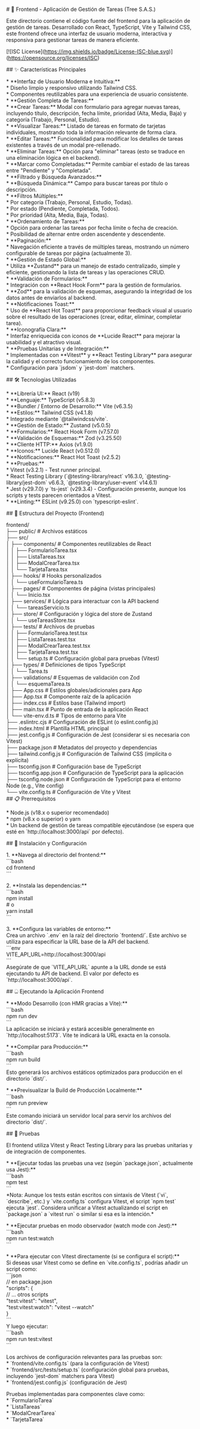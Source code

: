 \# 🚀 Frontend \- Aplicación de Gestión de Tareas (Tree S.A.S.)

Este directorio contiene el código fuente del frontend para la aplicación de gestión de tareas. Desarrollado con React, TypeScript, Vite y Tailwind CSS, este frontend ofrece una interfaz de usuario moderna, interactiva y responsiva para gestionar tareas de manera eficiente.

\[\!\[ISC License\](https://img.shields.io/badge/License-ISC-blue.svg)\](https://opensource.org/licenses/ISC)

\#\# ✨ Características Principales

\* \*\*Interfaz de Usuario Moderna e Intuitiva:\*\*  
    \* Diseño limpio y responsivo utilizando Tailwind CSS.  
    \* Componentes reutilizables para una experiencia de usuario consistente.  
\* \*\*Gestión Completa de Tareas:\*\*  
    \* \*\*Crear Tareas:\*\* Modal con formulario para agregar nuevas tareas, incluyendo título, descripción, fecha límite, prioridad (Alta, Media, Baja) y categoría (Trabajo, Personal, Estudio).  
    \* \*\*Visualizar Tareas:\*\* Listado de tareas en formato de tarjetas individuales, mostrando toda la información relevante de forma clara.  
    \* \*\*Editar Tareas:\*\* Funcionalidad para modificar los detalles de tareas existentes a través de un modal pre-rellenado.  
    \* \*\*Eliminar Tareas:\*\* Opción para "eliminar" tareas (esto se traduce en una eliminación lógica en el backend).  
    \* \*\*Marcar como Completadas:\*\* Permite cambiar el estado de las tareas entre "Pendiente" y "Completada".  
\* \*\*Filtrado y Búsqueda Avanzados:\*\*  
    \* \*\*Búsqueda Dinámica:\*\* Campo para buscar tareas por título o descripción.  
    \* \*\*Filtros Múltiples:\*\*  
        \* Por categoría (Trabajo, Personal, Estudio, Todas).  
        \* Por estado (Pendiente, Completada, Todos).  
        \* Por prioridad (Alta, Media, Baja, Todas).  
\* \*\*Ordenamiento de Tareas:\*\*  
    \* Opción para ordenar las tareas por fecha límite o fecha de creación.  
    \* Posibilidad de alternar entre orden ascendente y descendente.  
\* \*\*Paginación:\*\*  
    \* Navegación eficiente a través de múltiples tareas, mostrando un número configurable de tareas por página (actualmente 3).  
\* \*\*Gestión de Estado Global:\*\*  
    \* Utiliza \*\*Zustand\*\* para un manejo de estado centralizado, simple y eficiente, gestionando la lista de tareas y las operaciones CRUD.  
\* \*\*Validación de Formularios:\*\*  
    \* Integración con \*\*React Hook Form\*\* para la gestión de formularios.  
    \* \*\*Zod\*\* para la validación de esquemas, asegurando la integridad de los datos antes de enviarlos al backend.  
\* \*\*Notificaciones Toast:\*\*  
    \* Uso de \*\*React Hot Toast\*\* para proporcionar feedback visual al usuario sobre el resultado de las operaciones (crear, editar, eliminar, completar tarea).  
\* \*\*Iconografía Clara:\*\*  
    \* Interfaz enriquecida con iconos de \*\*Lucide React\*\* para mejorar la usabilidad y el atractivo visual.  
\* \*\*Pruebas Unitarias y de Integración:\*\*  
    \* Implementadas con \*\*Vitest\*\* y \*\*React Testing Library\*\* para asegurar la calidad y el correcto funcionamiento de los componentes.  
    \* Configuración para \`jsdom\` y \`jest-dom\` matchers.

\#\# 🛠️ Tecnologías Utilizadas

\* \*\*Librería UI:\*\* React (v19)  
\* \*\*Lenguaje:\*\* TypeScript (v5.8.3)  
\* \*\*Bundler / Entorno de Desarrollo:\*\* Vite (v6.3.5)  
\* \*\*Estilos:\*\* Tailwind CSS (v4.1.8)  
    \* Integrado mediante \`@tailwindcss/vite\`.  
\* \*\*Gestión de Estado:\*\* Zustand (v5.0.5)  
\* \*\*Formularios:\*\* React Hook Form (v7.57.0)  
\* \*\*Validación de Esquemas:\*\* Zod (v3.25.50)  
\* \*\*Cliente HTTP:\*\* Axios (v1.9.0)  
\* \*\*Iconos:\*\* Lucide React (v0.512.0)  
\* \*\*Notificaciones:\*\* React Hot Toast (v2.5.2)  
\* \*\*Pruebas:\*\*  
    \* Vitest (v3.2.1) \- Test runner principal.  
    \* React Testing Library (\`@testing-library/react\` v16.3.0, \`@testing-library/jest-dom\` v6.6.3, \`@testing-library/user-event\` v14.6.1)  
    \* Jest (v29.7.0) y \`ts-jest\` (v29.3.4) \- Configuración presente, aunque los scripts y tests parecen orientados a Vitest.  
\* \*\*Linting:\*\* ESLint (v9.25.0) con \`typescript-eslint\`.

\#\# 📂 Estructura del Proyecto (Frontend)

frontend/  
├── public/ \# Archivos estáticos  
├── src/  
│ ├── components/ \# Componentes reutilizables de React  
│ │ ├── FormularioTarea.tsx  
│ │ ├── ListaTareas.tsx  
│ │ ├── ModalCrearTarea.tsx  
│ │ └── TarjetaTarea.tsx  
│ ├── hooks/ \# Hooks personalizados  
│ │ └── useFormularioTarea.ts  
│ ├── pages/ \# Componentes de página (vistas principales)  
│ │ └── Inicio.tsx  
│ ├── services/ \# Lógica para interactuar con la API backend  
│ │ └── tareasServicio.ts  
│ ├── store/ \# Configuración y lógica del store de Zustand  
│ │ └── useTareasStore.tsx  
│ ├── tests/ \# Archivos de pruebas  
│ │ ├── FormularioTarea.test.tsx  
│ │ ├── ListaTareas.test.tsx  
│ │ ├── ModalCrearTarea.test.tsx  
│ │ ├── TarjetaTarea.test.tsx  
│ │ └── setup.ts \# Configuración global para pruebas (Vitest)  
│ ├── types/ \# Definiciones de tipos TypeScript  
│ │ └── Tarea.ts  
│ ├── validations/ \# Esquemas de validación con Zod  
│ │ └── esquemaTarea.ts  
│ ├── App.css \# Estilos globales/adicionales para App  
│ ├── App.tsx \# Componente raíz de la aplicación  
│ ├── index.css \# Estilos base (Tailwind import)  
│ ├── main.tsx \# Punto de entrada de la aplicación React  
│ └── vite-env.d.ts \# Tipos de entorno para Vite  
├── .eslintrc.cjs \# Configuración de ESLint (o eslint.config.js)  
├── index.html \# Plantilla HTML principal  
├── jest.config.js \# Configuración de Jest (considerar si es necesaria con Vitest)  
├── package.json \# Metadatos del proyecto y dependencias  
├── tailwind.config.js \# Configuración de Tailwind CSS (implícita o explícita)  
├── tsconfig.json \# Configuración base de TypeScript  
├── tsconfig.app.json \# Configuración de TypeScript para la aplicación  
├── tsconfig.node.json \# Configuración de TypeScript para el entorno Node (e.g., Vite config)  
└── vite.config.ts \# Configuración de Vite y Vitest  
\#\# 📋 Prerrequisitos

\* Node.js (v18.x o superior recomendado)  
\* npm (v8.x o superior) o yarn  
\* Un backend de gestión de tareas compatible ejecutándose (se espera que esté en \`http://localhost:3000/api\` por defecto).

\#\# 🚀 Instalación y Configuración

1\.  \*\*Navega al directorio del frontend:\*\*  
    \`\`\`bash  
    cd frontend  
    \`\`\`

2\.  \*\*Instala las dependencias:\*\*  
    \`\`\`bash  
    npm install  
    \# o  
    yarn install  
    \`\`\`

3\.  \*\*Configura las variables de entorno:\*\*  
    Crea un archivo \`.env\` en la raíz del directorio \`frontend/\`. Este archivo se utiliza para especificar la URL base de la API del backend.  
    \`\`\`env  
    VITE\_API\_URL=http://localhost:3000/api  
    \`\`\`  
    Asegúrate de que \`VITE\_API\_URL\` apunte a la URL donde se está ejecutando tu API de backend. El valor por defecto es \`http://localhost:3000/api\`.

\#\# ධ Ejecutando la Aplicación Frontend

\* \*\*Modo Desarrollo (con HMR gracias a Vite):\*\*  
    \`\`\`bash  
    npm run dev  
    \`\`\`  
    La aplicación se iniciará y estará accesible generalmente en \`http://localhost:5173\`. Vite te indicará la URL exacta en la consola.

\* \*\*Compilar para Producción:\*\*  
    \`\`\`bash  
    npm run build  
    \`\`\`  
    Esto generará los archivos estáticos optimizados para producción en el directorio \`dist/\`.

\* \*\*Previsualizar la Build de Producción Localmente:\*\*  
    \`\`\`bash  
    npm run preview  
    \`\`\`  
    Este comando iniciará un servidor local para servir los archivos del directorio \`dist/\`.

\#\# 🧪 Pruebas

El frontend utiliza Vitest y React Testing Library para las pruebas unitarias y de integración de componentes.

\* \*\*Ejecutar todas las pruebas una vez (según \`package.json\`, actualmente usa Jest):\*\*  
    \`\`\`bash  
    npm test  
    \`\`\`  
    \*Nota: Aunque los tests están escritos con sintaxis de Vitest (\`vi\`, \`describe\`, etc.) y \`vite.config.ts\` configura Vitest, el script \`npm test\` ejecuta \`jest\`. Considera unificar a Vitest actualizando el script en \`package.json\` a \`vitest run\` o similar si esa es la intención.\*

\* \*\*Ejecutar pruebas en modo observador (watch mode con Jest):\*\*  
    \`\`\`bash  
    npm run test:watch  
    \`\`\`

\* \*\*Para ejecutar con Vitest directamente (si se configura el script):\*\*  
    Si deseas usar Vitest como se define en \`vite.config.ts\`, podrías añadir un script como:  
    \`\`\`json  
    // en package.json  
    "scripts": {  
      // ... otros scripts  
      "test:vitest": "vitest",  
      "test:vitest:watch": "vitest \--watch"  
    }  
    \`\`\`  
    Y luego ejecutar:  
    \`\`\`bash  
    npm run test:vitest  
    \`\`\`

Los archivos de configuración relevantes para las pruebas son:  
\* \`frontend/vite.config.ts\` (para la configuración de Vitest)  
\* \`frontend/src/tests/setup.ts\` (configuración global para pruebas, incluyendo \`jest-dom\` matchers para Vitest)  
\* \`frontend/jest.config.js\` (configuración de Jest)

Pruebas implementadas para componentes clave como:  
\* \`FormularioTarea\`  
\* \`ListaTareas\`  
\* \`ModalCrearTarea\`  
\* \`TarjetaTarea\`

